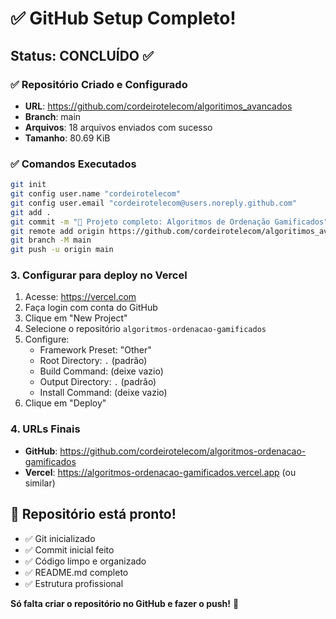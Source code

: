 # ✅ GitHub Setup Completo!

## Status: CONCLUÍDO ✅

### ✅ Repositório Criado e Configurado
- **URL**: https://github.com/cordeirotelecom/algoritimos_avancados
- **Branch**: main
- **Arquivos**: 18 arquivos enviados com sucesso
- **Tamanho**: 80.69 KiB

### ✅ Comandos Executados
```bash
git init
git config user.name "cordeirotelecom"
git config user.email "cordeirotelecom@users.noreply.github.com"
git add .
git commit -m "🎉 Projeto completo: Algoritmos de Ordenação Gamificados"
git remote add origin https://github.com/cordeirotelecom/algoritimos_avancados.git
git branch -M main
git push -u origin main
```

### 3. Configurar para deploy no Vercel
1. Acesse: https://vercel.com
2. Faça login com conta do GitHub
3. Clique em "New Project"
4. Selecione o repositório `algoritmos-ordenacao-gamificados`
5. Configure:
   - Framework Preset: "Other"
   - Root Directory: `.` (padrão)
   - Build Command: (deixe vazio)
   - Output Directory: `.` (padrão)
   - Install Command: (deixe vazio)
6. Clique em "Deploy"

### 4. URLs Finais
- **GitHub**: https://github.com/cordeirotelecom/algoritmos-ordenacao-gamificados
- **Vercel**: https://algoritmos-ordenacao-gamificados.vercel.app (ou similar)

## 🎯 Repositório está pronto!
- ✅ Git inicializado
- ✅ Commit inicial feito
- ✅ Código limpo e organizado
- ✅ README.md completo
- ✅ Estrutura profissional

**Só falta criar o repositório no GitHub e fazer o push!** 🚀